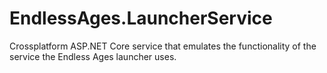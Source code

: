 # EndlessAges.LauncherService
Crossplatform ASP.NET Core service that emulates the functionality of the service the Endless Ages launcher uses.

